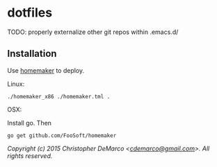 # dotfiles
TODO: properly externalize other git repos within .emacs.d/

## Installation
Use [homemaker](http://foosoft.net/projects/homemaker/) to deploy.

Linux: 
    
    ./homemaker_x86 ./homemaker.tml .

OSX: 

Install go. Then

    go get github.com/FooSoft/homemaker
	
	



*Copyright (c) 2015 Christopher DeMarco <<cdemarco@gmail.com>>. All rights reserved.*
